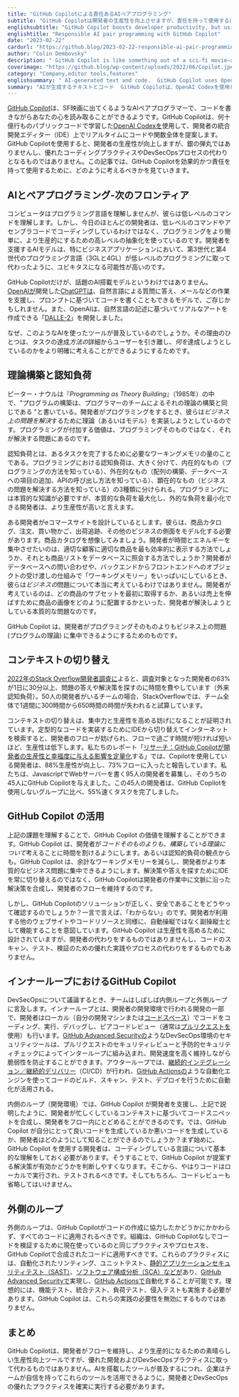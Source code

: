 ```yaml
---
title: "GitHub Copilotによる責任あるAIペアプログラミング"
subtitle: "GitHub Copilotは開発者の生産性を向上させますが、責任を持って使用するには、開発者とDevSecOpsの優れたプラクティスが必要です。"
englishsubtitle: "GitHub Copilot boosts developer productivity, but using it responsibly still requires good developer and DevSecOps practices."
englishtitle: "Responsible AI pair programming with GitHub Copilot"
date: "2023-02-22"
cardurl: "https://github.blog/2023-02-22-responsible-ai-pair-programming-with-github-copilot/"
author: "Colin Dembovsky"
description: " GitHub Copilot is like something out of a sci-fi movie—an AI pair programmer that seems capable of reading your mind as you code. GitHub Copilot uses OpenAI Codex , trained on billions of lines of public code, to suggest code and even entire functions in real-time in a developer’s integrated development editor (IDE). Using GitHub Copilot boosts developer productivity, but it is not a silver bullet, nor a replacement for good coding practices and DevSecOps processes. In this post we look at how to think about GitHub Copilot to use it effectively and responsibly.  AI-paired programming—the next frontier  Computers do not understand programming languages—they understand low-level commands. However, most developers today are not coding in low-level commands or assembler code; they use higher-level abstractions that make programming easier and far more productive. AI models that assist developers are well positioned to become ubiquitous, much like how third and fourth generation (3GL and 4GL) programming languages have all but superseded low-level programming, especially for business applications.  GitHub Copilot is not the only AI-powered model in the news. You may have heard of ChatGPT —a model created by OpenAI that can answer natural language questions and assist with tasks like emails, and even write code based on prompts. OpenAI also created DALLE-2 , which can create realist"
coverimage: "https://github.blog/wp-content/uploads/2022/06/Copilot.jpeg?resize=1200%2C630"
category: "Company,editor tools,features"
englishsummary: " AI-generated text and code.  GitHub Copilot uses OpenAI Codex to assist developers with coding tasks and boost productivity, joining the likes of ChatGPT and DALLE-2 in the AI-paired programming space."
summary: "AIが生成するテキストとコード  GitHub Copilotは、OpenAI Codexを使用して開発者のコーディング作業を支援し、生産性を向上させ、ChatGPTやDALLE-2のようなAIとペアリングするプログラミングの領域に加わります。"
---
```


<p><a href="https://github.com/features/copilot">GitHub Copilot</a>は、SF映画に出てくるようなAIペアプログラマーで、コードを書きながらあなたの心を読み取ることができるようです。GitHub Copilotは、何十億行ものパブリックコードで学習した<a href="https://openai.com/blog/openai-codex/">OpenAI Codexを</a>使用して、開発者の統合開発エディター（IDE）上でリアルタイムにコードや関数全体を提案します。GitHub Copilotを使用すると、開発者の生産性が向上しますが、銀の弾丸ではありませんし、優れたコーディングプラクティスやDevSecOpsプロセスの代わりとなるものではありません。この記事では、GitHub Copilotを効果的かつ責任を持って使用するために、どのように考えるべきかを見ていきます。</p>
<h2 id="ai-paired-programming-the-next-frontier">AIとペアプログラミング-次のフロンティア<a href="#ai-paired-programming-the-next-frontier" class="heading-link pl-2 text-italic text-bold" aria-label="AI-paired programming—the next frontier"></a></h2>
<p>コンピュータはプログラミング言語を理解しませんが、彼らは低レベルのコマンドを理解します。しかし、今日のほとんどの開発者は、低レベルのコマンドやアセンブラコードでコーディングしているわけではなく、プログラミングをより簡単に、より生産的にするための高レベルの抽象化を使っているのです。開発者を支援するAIモデルは、特にビジネスアプリケーションにおいて、第3世代と第4世代のプログラミング言語（3GLと4GL）が低レベルのプログラミングに取って代わったように、ユビキタスになる可能性が高いのです。</p>
<p>GitHub Copilotだけが、話題のAI搭載モデルというわけではありません。<a href="https://openai.com/">OpenAIが</a>開発した<a href="https://openai.com/blog/chatgpt/">ChatGPTは</a>、自然言語による質問に答え、メールなどの作業を支援し、プロンプトに基づいてコードを書くこともできるモデルで、ご存じかもしれません。また、OpenAIは、自然言語の記述に基づいてリアルなアートを作成できる「<a href="https://openai.com/dall-e-2/">DALLE-2</a>」を開発しました。</p>
<p>なぜ、このようなAIを使ったツールが普及しているのでしょうか。その理由のひとつは、タスクの達成<em>方法の</em>詳細からユーザーを引き離し、<em>何を</em>達成しようとしているのかをより明確に考えることができるようにするためです。</p>
<h2 id="theory-building-and-cognitive-load">理論構築と認知負荷<a href="#theory-building-and-cognitive-load" class="heading-link pl-2 text-italic text-bold" aria-label="Theory building and cognitive load"></a></h2>
<p>ピーター・ナウルは『<em>Programming as Theory Building</em>』（1985年）の中で、"プログラムの構築は、プログラマーのチームによるそれの理論の構築と同じである "と書いている。開発者がプログラミングをするとき、彼らは<em>ビジネス上の問題を解決</em>するために理論（あるいはモデル）を実装しようとしているのです。プログラミングが付加する価値は、プログラミングそのものではなく、それが解決する問題にあるのです。</p>
<p>認知負荷とは、あるタスクを完了するために必要なワーキングメモリの量のことである。プログラミングにおける認知負荷は、大きく分けて、内在的なもの（プログラミングの方法を知っている）、外在的なもの（配列の構築、データベースへの項目の追加、APIの呼び出し方法を知っている）、顕在的なもの（ビジネスの問題を解決する方法を知っている）の3種類に分けられる。プログラミングには本質的な知識が必要ですが、本質的な負荷を最大化し、外的な負荷を最小化できる開発者は、より生産性が高いと言えます。</p>
<p>ある開発者がeコマースサイトを設計しているとします。彼らは、商品カタログ、注文、買い物かご、出荷追跡、その他のビジネスの側面をモデル化する必要があります。商品カタログを想像してみましょう。開発者が時間とエネルギーを集中させたいのは、適切な顧客に適切な商品を最も効率的に表示する方法でしょうか、それとも商品リストをデータベースに照会する方法でしょうか？開発者がデータベースへの問い合わせや、バックエンドからフロントエンドへのオブジェクトの受け渡しの仕組みで「ワーキングメモリー」をいっぱいにしているとき、彼らは<em>ビジネスの</em>問題について本当に考えているわけではありません。開発者が考えているのは、どの商品のサブセットを最初に取得するか、あるいは売上を伸ばすために商品の画像をどのように配置するかといった、開発者が解決しようとしている本質的な問題なのです。</p>
<p>GitHub Copilot は、開発者がプログラミングそのものよりもビジネス上の問題 (プログラムの理論) に集中できるようにするためのものです。</p>
<h2 id="context-switching">コンテキストの切り替え<a href="#context-switching" class="heading-link pl-2 text-italic text-bold" aria-label="Context switching"></a></h2>
<p><a href="https://survey.stackoverflow.co/2022/#section-productivity-impacts-daily-time-spent-searching-for-answers-solutions">2022年のStack Overflow開発者調査に</a>よると、調査対象となった開発者の63%が1日に30分以上、問題の答えや解決策を探すのに時間を費やしています（外来認知負荷）。50人の開発者がいるチームの場合、StackOverflowでは、チーム全体で1週間に300時間から650時間の時間が失われると試算しています。</p>
<p>コンテキストの切り替えは、集中力と生産性を高める妨げになることが証明されています。定型的なコードを実装するためにIDEから切り替えてインターネットを検索すると、開発者のフローが妨げられ、フローで過ごす時間が短ければ短いほど、生産性は低下します。私たちのレポート「<a href="https://github.blog/2022-09-07-research-quantifying-github-copilots-impact-on-developer-productivity-and-happiness/?utm_source=github&amp;utm_medium=referral&amp;utm_campaign=&amp;scid=&amp;utm_content=octoverse#figure-summary-of-the-experiment-process-and-results">リサーチ：GitHub Copilotが開発者の生産性と幸福度に与える影響を定量化</a>する」では、Copilotを使用している開発者は、88%生産性が向上し、73%フローに入ったと報告しています。私たちは、JavascriptでWebサーバーを書く95人の開発者を募集し、そのうちの45人にGitHub Copilotを与えました。この45人の開発者は、GitHub Copilotを使用しないグループに比べ、55%速くタスクを完了しました。</p>
<h2 id="github-copilot-to-the-rescue">GitHub Copilot の活用<a href="#github-copilot-to-the-rescue" class="heading-link pl-2 text-italic text-bold" aria-label="GitHub Copilot to the rescue"></a></h2>
<p>上記の課題を理解することで、GitHub Copilot の価値を理解することができます。GitHub Copilot は、開発者が<em>コードそのものよりも</em>、<em>構築している理論について</em>考えることに時間を割けるようにします。あるいは認知的負荷の観点からも。GitHub Copilot は、余計なワーキングメモリーを減らし、開発者がより本質的なビジネス問題に集中できるようにします。解決策や答えを探すためにIDEを常に切り替えるのではなく、GitHub Copilotは開発者の作業中に文脈に沿った解決策を合成し、開発者のフローを維持するのです。</p>
<p>しかし、GitHub Copilotのソリューションが正しく、安全であることをどうやって確認するのでしょうか？一言で言えば、「わからない」のです。開発者が利用する他のウェブサイトやコードリソースと同様に、自動操縦ではなく副操縦士として機能することを意図しています。GitHub Copilot は生産性を高めるために設計されていますが、開発者の代わりをするものではありませんし、コードのスキャン、テスト、検証のための優れた実践やプロセスの代わりをするものでもありません。</p>
<h2 id="github-copilot-in-the-inner-loop">インナーループにおけるGitHub Copilot<a href="#github-copilot-in-the-inner-loop" class="heading-link pl-2 text-italic text-bold" aria-label="GitHub Copilot in the inner loop"></a></h2>
<p>DevSecOpsについて議論するとき、チームはしばしば内側ループと外側ループに言及します。インナーループとは、開発者の開発環境で行われる開発の一部で、開発者はローカル（自分の開発マシンまたは<a href="https://github.com/features/codespaces">コードスペース</a>）でコードをコーディング、実行、デバッグし、ピアコードレビュー（通常は<a href="https://docs.github.com/en/enterprise-cloud@latest/pull-requests/collaborating-with-pull-requests/proposing-changes-to-your-work-with-pull-requests/about-pull-requests">プルリクエストを</a>使用）も行います。<a href="https://github.com/features/security">GitHub Advanced Securityの</a>ようなDevSecOps環境のセキュリティツールは、プルリクエストのセキュリティレビューと予防的セキュリティチェックによってインターループに組み込まれ、開発速度を高く維持しながら脆弱性を防止することができます。アウターループでは、<a href="https://resources.github.com/ci-cd/">継続的インテグレーション／継続的デリバリー</a>（CI/CD）が行われ、<a href="https://github.com/features/actions">GitHub Actionsの</a>ような自動化エンジンを使ってコードのビルド、スキャン、テスト、デプロイを行うために自動化が活用される。</p>
<p>内側のループ（開発環境）では、GitHub Copilot が開発者を支援し、上記で説明したように、開発者が忙しくしているコンテキストに基づいてコードスニペットを合成し、開発者をフロー内にとどめることができるのです。では、GitHub Copilot が自分にとって良いコードを生成しているか悪いコードを生成しているか、開発者はどのようにして知ることができるのでしょうか？まず始めに、GitHub Copilot を使用する開発者は、コーディングしている言語について基本的な理解をしておく必要があります。そうすることで、GitHub Copilot が提案する解決策が有効かどうかを判断しやすくなります。そこから、やはりコードはローカルで実行され、テストされるべきです。そしてもちろん、コードレビューも省略してはいけません。</p>
<h2 id="the-outer-loop">外側のループ<a href="#the-outer-loop" class="heading-link pl-2 text-italic text-bold" aria-label="The outer loop"></a></h2>
<p>外側のループは、GitHub Copilotがコードの作成に協力したかどうかにかかわらず、すべてのコードに適用されるべきです。組織は、GitHub Copilotなしでコードを検証するために現在使っているのと同じプラクティスやプロセスを、GitHub Copilotで合成されたコードに適用すべきです。これらのプラクティスには、自動化されたリンティング、ユニットテスト、<a href="https://github.com/features/security/code">静的アプリケーションセキュリティテスト（SAST）</a>、<a href="https://github.com/features/security/software-supply-chain">ソフトウェア構成分析（SCA）などが</a>あり、<a href="https://github.com/features/security">GitHub Advanced Securityで</a>実現し、<a href="https://github.com/features/actions">GitHub Actionsで</a>自動化することが可能です。理想的には、機能テスト、統合テスト、負荷テスト、侵入テストも実施する必要があります。GitHub Copilot は、これらの実践の必要性を無効にするものではありません。</p>
<h2 id="conclusion">まとめ<a href="#conclusion" class="heading-link pl-2 text-italic text-bold" aria-label="Conclusion"></a></h2>
<p>GitHub Copilotは、開発者がフローを維持し、より生産的になるための素晴らしい生産性向上ツールですが、優れた開発およびDevSecOpsプラクティスに取って代わるものではありません。AIを搭載したツールが普及するにつれ、企業はチームが自信を持ってこれらのツールを活用できるように、開発者とDevSecOpsの優れたプラクティスを確実に実行する必要があります。</p>



